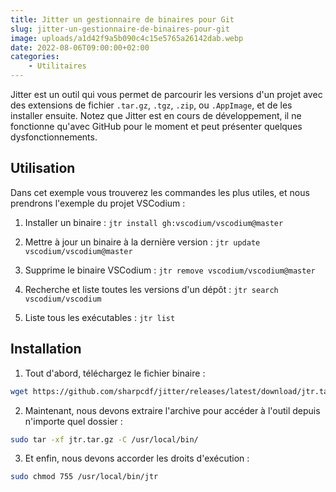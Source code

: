 ```yaml
---
title: Jitter un gestionnaire de binaires pour Git
slug: jitter-un-gestionnaire-de-binaires-pour-git
image: uploads/a1d42f9a5b090c4c15e5765a26142dab.webp
date: 2022-08-06T09:00:00+02:00
categories:
    - Utilitaires
---
```


Jitter est un outil qui vous permet de parcourir les versions d'un projet avec des extensions de fichier `.tar.gz`, `.tgz`, `.zip`, ou `.AppImage`, et de les installer ensuite. Notez que Jitter est en cours de développement, il ne fonctionne qu'avec GitHub pour le moment et peut présenter quelques dysfonctionnements.

## Utilisation

Dans cet exemple vous trouverez les commandes les plus utiles, et nous prendrons l'exemple du projet VSCodium :

1. Installer un binaire : `jtr install gh:vscodium/vscodium@master`

2. Mettre à jour un binaire à la dernière version : `jtr update vscodium/vscodium@master`

3. Supprime le binaire VSCodium : `jtr remove vscodium/vscodium@master`

4. Recherche et liste toutes les versions d'un dépôt : `jtr search vscodium/vscodium`

5. Liste tous les exécutables : `jtr list`

## Installation

1. Tout d'abord, téléchargez le fichier binaire :

```bash
wget https://github.com/sharpcdf/jitter/releases/latest/download/jtr.tar.gz
```

2. Maintenant, nous devons extraire l'archive pour accéder à l'outil depuis n'importe quel dossier :

```bash
sudo tar -xf jtr.tar.gz -C /usr/local/bin/
```

3. Et enfin, nous devons accorder les droits d'exécution :

```bash
sudo chmod 755 /usr/local/bin/jtr
```
